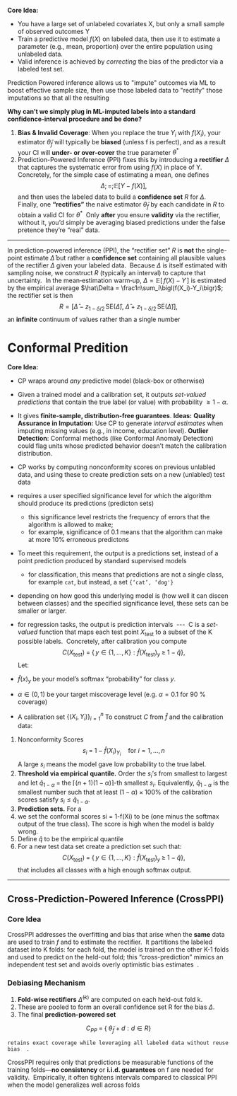 **Core Idea:**
- You have a large set of unlabeled covariates X, but only a small sample of observed outcomes Y
- Train a predictive model $f(X)$ on labeled data, then use it to estimate a parameter (e.g., mean, proportion) over the entire population using unlabeled data.
- Valid inference is achieved by _correcting_ the bias of the predictor via a labeled test set.

Prediction Powered inference allows us to "impute" outcomes via ML to boost effective sample size, then use those labeled data to "rectify" those imputations so that all the resulting 

**Why can’t we simply plug in ML-imputed labels into a standard confidence‐interval procedure and be done?**
1. **Bias & Invalid Coverage**: When you replace the true $Y_i$ with $f(X_i)$, your estimator $\tilde\theta_f$ will typically be **biased** (unless f is perfect), and as a result your CI will **under- or over-cover** the true parameter $\theta^*$
2. Prediction-Powered Inference (PPI) fixes this by introducing a **rectifier** $\Delta$ that captures the systematic error from using $f(X)$ in place of Y.  Concretely, for the simple case of estimating a mean, one defines$$
    \Delta ;=; \mathbb{E}\bigl[Y - f(X)\bigr],$$and then uses the labeled data to build a **confidence set** $R$ for $\Delta$.  Finally, one **“rectifies”** the naive estimator $\tilde\theta_f$ by each candidate in $R$ to obtain a valid CI for $\theta^*$
 Only **after** you ensure **validity** via the rectifier, without it, you’d simply be averaging biased predictions under the false pretence they’re “real” data.

---

In prediction-powered inference (PPI), the “rectifier set” $R$ is **not** the single-point estimate $\hat\Delta$ but rather a **confidence set** containing all plausible values of the rectifier $\Delta$ given your labeled data.  Because $\Delta$ is itself estimated with sampling noise, we construct $R$ (typically an interval) to capture that uncertainty.  In the mean‐estimation warm‐up, $\Delta = \mathbb{E}[\,f(X)-Y\,]$ is estimated by the empirical average $\hat\Delta = \frac1n\sum_i\bigl(f(X_i)-Y_i\bigr)$; the rectifier set is then
$$
R = \bigl[\hat\Delta - z_{1-\delta/2}\,\mathrm{SE}(\hat\Delta),\;\hat\Delta + z_{1-\delta/2}\,\mathrm{SE}(\hat\Delta)\bigr],
$$
an **infinite** continuum of values rather than a single number
# Conformal Predition
**Core Idea:**
- CP wraps around _any_ predictive model (black-box or otherwise)
- Given a trained model and a calibration set, it outputs _set-valued predictions_ that contain the true label (or value) with probability $≥ 1 − α$.
- It gives **finite-sample, distribution-free guarantees**.
**Ideas:**
**Quality Assurance in Imputation:** Use CP to generate _interval estimates_ when imputing missing values (e.g., in income, education level).
**Outlier Detection**: Conformal methods (like Conformal Anomaly Detection) could flag units whose predicted behavior doesn’t match the calibration distribution.

- CP works by computing nonconformity scores on previous unlabled data, and using these to create prediction sets on a new (unlabled) test data
- requires a user specified significance level for which the algorithm should produce its predictions (predicton sets)
    - this significance level restricts the frequency of errors that the algorithm is allowed to make;
    - for example, significance of 0.1 means that the algorithm can make at more 10% erroneous predictons 
- To meet this requirement, the output is a predictions set, instead of a point prediction produced by standard supervised models
    - for classification, this means that predictions are not a single class, for example `cat`, but instead, a set `{‘cat’, ‘dog'}`
- depending on how good this underlying model is (how well it can discen between classes) and the specified significance level, these sets can be smaller or larger. 
- for regression tasks, the output is prediction intervals
 --- 
 C is a _set-valued_ function that maps each test point $X_{\text{test}}$ to a subset of the K possible labels.  Concretely, after calibration you compute
$$C(X_{\text{test}}) \;=\; \{\,y\in\{1,\dots,K\}: \hat f(X_{\text{test}})_y \;\ge\;1 - \hat q\},$$
Let:
- $\hat f(x)_y$ be your model’s softmax “probability” for class $y$.
- $\alpha\in(0,1)$ be your target miscoverage level (e.g. $\alpha=0.1$ for 90 % coverage)
- A calibration set $\{(X_i,Y_i)\}_{i=1}^n$
To construct $C$ from $\hat f$ and the calibration data:
1. Nonconformity Scores
$$s_i \;=\; 1 - \hat f(X_i)_{Y_i} \quad\text{for }i=1,\dots,n$$
A large $s_i$ means the model gave low probability to the true label.  
2. **Threshold via empirical quantile.**
Order the $s_i’s$ from smallest to largest and let
$\hat q_{1-\alpha} \;=\; \text{the }\lceil (n+1)(1-\alpha)\rceil\text{-th smallest }s_i.$
Equivalently, $\hat q_{1-\alpha}$ is the smallest number such that at least $(1-\alpha)\times100\%$ of the calibration scores satisfy $s_i \le \hat q_{1-\alpha}$.
3. **Prediction sets.**
For a
4. we set the conformal scores si = 1-f(Xi) to be (one minus the softmax output of the true class). The score is high when the model is baldy wrong.
5. Define $\hat q$ to be the empirical quantile 
6. For a new test data set create a prediction set such that:
$$C(X_{\text{test}}) \;=\; \{\,y\in\{1,\dots,K\}: \hat f(X_{\text{test}})_y \;\ge\;1 - \hat q\},$$
	that includes all classes with a high enough softmax output. 

--- 
## **Cross-Prediction-Powered Inference (CrossPPI)**
### **Core Idea**
CrossPPI addresses the overfitting and bias that arise when the **same** data are used to train $f$ and to estimate the rectifier.  It partitions the labeled dataset into K folds: for each fold, the model is trained on the other K-1 folds and used to predict on the held-out fold; this “cross-prediction” mimics an independent test set and avoids overly optimistic bias estimates  .
### **Debiasing Mechanism**

1. **Fold-wise rectifiers** $\hat\Delta^{(k)}$ are computed on each held-out fold k.
2. These are pooled to form an overall confidence set R for the bias $\Delta$.
3. The final **prediction-powered set**
    
$$C_{PP} \;=\;\bigl\{\;\tilde\theta_f + d : d\in R\bigr\}$$
    
    retains exact coverage while leveraging all labeled data without reuse bias  .
CrossPPI requires only that predictions be measurable functions of the training folds—**no consistency** or **i.i.d. guarantees** on f are needed for validity.  Empirically, it often tightens intervals compared to classical PPI when the model generalizes well across folds


